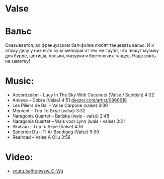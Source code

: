 Valse
=====
# Вальс

Оказывается, во французском бал-фолке любят танцевать вальс. И к этому делу у них есть куча мелодий от тех же групп, что пишут музыку для бурре, шотиша, польки, мазурки и бретонских танцев. Надо взять на заметку!

Music:
======
- Accordzéâm -  Lucy In The Sky With Coconuts (Valse / Scottish) 4:32
- Amieva – Dobra (Valse) 4:51 [deezer.com/artist/9866618](http://www.deezer.com/artist/9866618)
- Les Piliers de Bal – Valse Carpone (valse) 6:00
- Mervent – Trip To Skye (valse) 3:32
- Naragonia Quartet – Batiska (wals - valse) 2:48
- Naragonia Quartet – Wals voor Lynn (wals - valse) 3:21
- Skolvan - Trip to Skye (Valse) 4:18
- Sonerien Du – Ti Ar Boudigeg (Valse) 5:09
- Reelroad – Valse A Ollu 3:58

Video:
======
- [youtu.be/honwsw_O-Wg](https://www.youtube.com/watch?v=honwsw_O-Wg)
